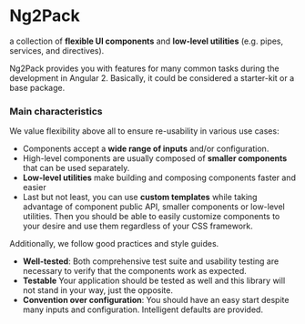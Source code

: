 # Ng2Pack

a collection of **flexible UI components** and **low-level utilities** (e.g. pipes, services, and directives).

Ng2Pack provides you with features for many common tasks during the development in Angular 2. Basically, it could be considered a starter-kit or a base package.

### Main characteristics

We value flexibility above all to ensure re-usability in various use cases:
  - Components accept a **wide range of inputs** and/or configuration.
  - High-level components are usually composed of **smaller components** that can be used separately.
  - **Low-level utilities** make building and composing components faster and easier
  - Last but not least, you can use **custom templates** while taking advantage of component public API, smaller components or low-level utilities.
  Then you should be able to easily customize components to your desire and use them regardless of your CSS framework.   

Additionally, we follow good practices and style guides.

- **Well-tested**: Both comprehensive test suite and usability testing are necessary to verify that the components work as expected.
- **Testable** Your application should be tested as well and this library will not stand in your way, just the opposite.
- **Convention over configuration**: You should have an easy start despite many inputs and configuration. Intelligent defaults are provided.
<!-- TODO: specific style guideline, e.g. do not modify input data -->

<!-- There are many other important characteristics (e.g. performance) that are not mentioned here as a main characteristic, but not neglected. -->
